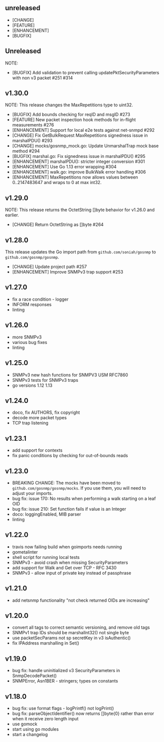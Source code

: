 ## unreleased

* [CHANGE]
* [FEATURE]
* [ENHANCEMENT]
* [BUGFIX]

## Unreleased

NOTE:

* [BUGFIX] Add validation to prevent calling updatePktSecurityParameters with non v3 packet #251 #314

## v1.30.0

NOTE: This release changes the MaxRepetitions type to uint32.

* [BUGFIX] Add bounds checking for reqID and msgID #273
* [FEATURE] New packet inspection hook methods for in-flight measurements #276
* [ENHANCEMENT] Support for local e2e tests against net-snmpd #292
* [CHANGE] Fix GetBulkRequest MaxRepetitions signedness issue in marshalPDU() #293
* [CHANGE] mocks/gosnmp_mock.go: Update UnmarshalTrap mock base method #294
* [BUGFIX] marshal.go: Fix signedness issue in marshalPDU() #295
* [ENHANCEMENT] marshalPDU(): stricter integer conversion #301
* [ENHANCEMENT] Use Go 1.13 error wrapping #304
* [ENHANCEMENT] walk.go: improve BulkWalk error handling #306
* [ENHANCEMENT] MaxRepetitions now allows values between 0..2147483647 and wraps to 0 at max int32.

## v1.29.0

NOTE: This release returns the OctetString []byte behavior for v1.26.0 and earlier.

* [CHANGE] Return OctetString as []byte #264

## v1.28.0

This release updates the Go import path from `github.com/soniah/gosnmp`
to `github.com/gosnmp/gosnmp`.

* [CHANGE] Update project path #257
* [ENHANCEMENT] Improve SNMPv3 trap support #253

## v1.27.0

* fix a race condition - logger
* INFORM responses
* linting

## v1.26.0

* more SNMPv3
* various bug fixes
* linting

## v1.25.0

* SNMPv3 new hash functions for SNMPV3 USM RFC7860
* SNMPv3 tests for SNMPv3 traps
* go versions 1.12 1.13

## v1.24.0

* doco, fix AUTHORS, fix copyright
* decode more packet types
* TCP trap listening

## v1.23.1

* add support for contexts
* fix panic conditions by checking for out-of-bounds reads

## v1.23.0

* BREAKING CHANGE: The mocks have been moved to `github.com/gosnmp/gosnmp/mocks`.
  If you use them, you will need to adjust your imports.
* bug fix: issue 170: No results when performing a walk starting on a leaf OID
* bug fix: issue 210: Set function fails if value is an Integer
* doco: loggingEnabled, MIB parser
* linting

## v1.22.0

* travis now failing build when goimports needs running
* gometalinter
* shell script for running local tests
* SNMPv3 - avoid crash when missing SecurityParameters
* add support for Walk and Get over TCP - RFC 3430
* SNMPv3 - allow input of private key instead of passphrase

## v1.21.0

* add netsnmp functionality "not check returned OIDs are increasing"

## v1.20.0

* convert all tags to correct semantic versioning, and remove old tags
* SNMPv1 trap IDs should be marshalInt32() not single byte
* use packetSecParams not sp secretKey in v3 isAuthentic()
* fix IPAddress marshalling in Set()

## v1.19.0

* bug fix: handle uninitialized v3 SecurityParameters in SnmpDecodePacket()
* SNMPError, Asn1BER - stringers; types on constants

## v1.18.0

* bug fix: use format flags - logPrintf() not logPrint()
* bug fix: parseObjectIdentifier() now returns []byte{0} rather than error
  when it receive zero length input
* use gomock
* start using go modules
* start a changelog
